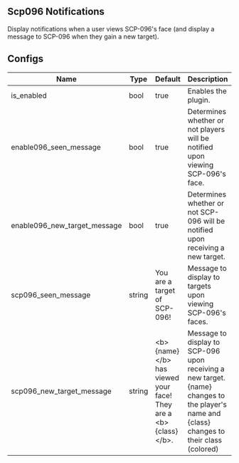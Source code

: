 ## Scp096 Notifications
Display notifications when a user views SCP-096's face (and display a message to SCP-096 when they gain a new target).

## Configs
| Name                         | Type   | Default                                                                | Description                                                                                                                                 |
|------------------------------|--------|------------------------------------------------------------------------|---------------------------------------------------------------------------------------------------------------------------------------------|
| is_enabled                   | bool   | true                                                                   | Enables the plugin.                                                                                                                         |
| enable096_seen_message       | bool   | true                                                                   | Determines whether or not players will be notified upon viewing SCP-096's face.                                                             |
| enable096_new_target_message | bool   | true                                                                   | Determines whether or not SCP-096 will be notified upon receiving a new target.                                                             |
| scp096_seen_message          | string | You are a target of SCP-096!                                           | Message to display to targets upon viewing SCP-096's faces.                                                                                 |
| scp096_new_target_message    | string | \<b\>{name}\</b\> has viewed your face! They are a \<b\>{class}\</b\>. | Message to display to SCP-096 upon receiving a new target. {name} changes to the player's name and {class} changes to their class (colored) |
